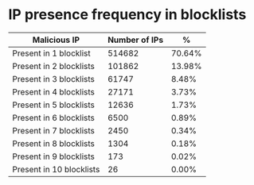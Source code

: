 # IP presence frequency in blocklists
| Malicious IP | Number of IPs | % |
|----|----|----|
| Present in 1 blocklist | 514682 | 70.64% |
| Present in 2 blocklists | 101862 | 13.98% |
| Present in 3 blocklists | 61747 | 8.48% |
| Present in 4 blocklists | 27171 | 3.73% |
| Present in 5 blocklists | 12636 | 1.73% |
| Present in 6 blocklists | 6500 | 0.89% |
| Present in 7 blocklists | 2450 | 0.34% |
| Present in 8 blocklists | 1304 | 0.18% |
| Present in 9 blocklists | 173 | 0.02% |
| Present in 10 blocklists | 26 | 0.00% |
